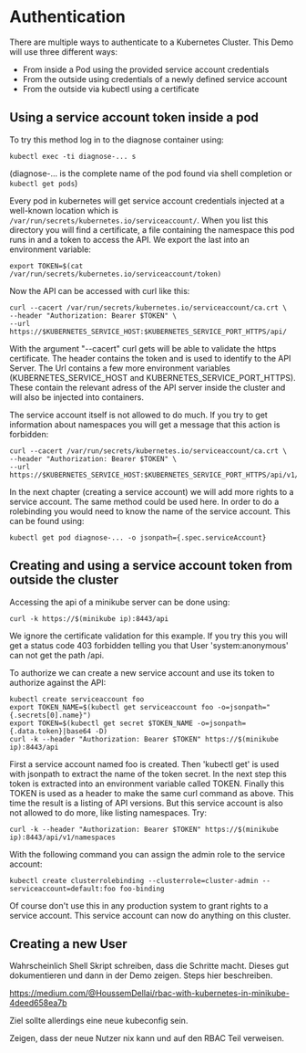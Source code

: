 # Authentication

There are multiple ways to authenticate to a Kubernetes Cluster. This Demo will use three different ways:

- From inside a Pod using the provided service account credentials
- From the outside using credentials of a newly defined service account
- From the outside via kubectl using a certificate


## Using a service account token inside a pod

To try this method log in to the diagnose container using:

```
kubectl exec -ti diagnose-... s
```

(diagnose-... is the complete name of the pod found via shell completion or `kubectl get pods`)

Every pod in kubernetes will get service account credentials injected at a well-known location which is `/var/run/secrets/kubernetes.io/serviceaccount/`. When you list this directory you will find a certificate, a file containing the namespace this pod runs in and a token to access the API. We export the last into an environment variable:

```
export TOKEN=$(cat /var/run/secrets/kubernetes.io/serviceaccount/token)
```

Now the API can be accessed with curl like this:

```
curl --cacert /var/run/secrets/kubernetes.io/serviceaccount/ca.crt \
--header "Authorization: Bearer $TOKEN" \
--url https://$KUBERNETES_SERVICE_HOST:$KUBERNETES_SERVICE_PORT_HTTPS/api/
```

With the argument "--cacert" curl gets will be able to validate the https certificate. The header contains the token and is used to identify to the API Server. The Url contains a few more environment variables (KUBERNETES_SERVICE_HOST and KUBERNETES_SERVICE_PORT_HTTPS). These contain the relevant adress of the API server inside the cluster and will also be injected into containers.

The service account itself is not allowed to do much. If you try to get information about namespaces you will get a message that this action is forbidden:   

```
curl --cacert /var/run/secrets/kubernetes.io/serviceaccount/ca.crt \
--header "Authorization: Bearer $TOKEN" \
--url https://$KUBERNETES_SERVICE_HOST:$KUBERNETES_SERVICE_PORT_HTTPS/api/v1/namespaces
```

In the next chapter (creating a service account) we will add more rights to a service account. The same method could be used here. In order to do a rolebinding you would need to know the name of the service account. This can be found using:

```
kubectl get pod diagnose-... -o jsonpath={.spec.serviceAccount}
```

## Creating and using a service account token from outside the cluster

Accessing the api of a minikube server can be done using:

```
curl -k https://$(minikube ip):8443/api
```

We ignore the certificate validation for this example. If you try this you will get a status code 403 forbidden telling you that User 'system:anonymous' can not get the path /api.

To authorize we can create a new service account and use its token to authorize against the API:

```
kubectl create serviceaccount foo
export TOKEN_NAME=$(kubectl get serviceaccount foo -o=jsonpath="{.secrets[0].name}")
export TOKEN=$(kubectl get secret $TOKEN_NAME -o=jsonpath={.data.token}|base64 -D)
curl -k --header "Authorization: Bearer $TOKEN" https://$(minikube ip):8443/api
```

First a service account named foo is created. Then 'kubectl get' is used with jsonpath to extract the name of the token secret. In the next step this token is extracted into an environment variable called TOKEN. Finally this TOKEN is used as a header to make the same curl command as above. This time the result is a listing of API versions. But this service account is also not allowed to do more, like listing namespaces. Try:

```
curl -k --header "Authorization: Bearer $TOKEN" https://$(minikube ip):8443/api/v1/namespaces
```

With the following command you can assign the admin role to the service account:

```
kubectl create clusterrolebinding --clusterrole=cluster-admin --serviceaccount=default:foo foo-binding
```

Of course don't use this in any production system to grant rights to a service account. This service account can now do anything on this cluster. 

## Creating a new User

Wahrscheinlich Shell Skript schreiben, dass die Schritte macht. Dieses gut dokumentieren und dann in der Demo zeigen. Steps hier beschreiben. 

https://medium.com/@HoussemDellai/rbac-with-kubernetes-in-minikube-4deed658ea7b

Ziel sollte allerdings eine neue kubeconfig sein.

Zeigen, dass der neue Nutzer nix kann und auf den RBAC Teil verweisen.
